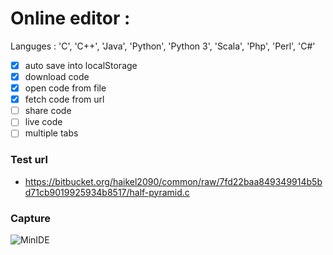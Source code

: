 # Online editor : 
Languges : 'C', 'C++', 'Java', 'Python', 'Python 3', 'Scala', 'Php', 'Perl', 'C#' 
- [x] auto save into localStorage
- [x] download code
- [x] open code from file
- [x] fetch code from url
- [ ] share code
- [ ] live code
- [ ] multiple tabs

### Test url
- https://bitbucket.org/haikel2090/common/raw/7fd22baa849349914b5bd71cb9019925934b8517/half-pyramid.c

### Capture
![MinIDE](https://i.ibb.co/R0hwvK1/Annotation-2020-01-21-002208.png)